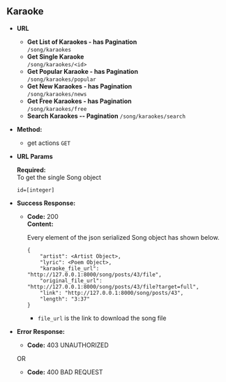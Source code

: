 **Karaoke**
----

* **URL**

    * **Get List of Karaokes - has Pagination** </br> `/song/karaokes`
    * **Get Single Karaoke** </br> `/song/karaokes/<id>`
    * **Get Popular Karaoke - has Pagination** </br> `/song/karaokes/popular` 
    * **Get New Karaokes - has Pagination** </br> `/song/karaokes/news`
    * **Get Free Karaokes - has Pagination** </br> `/song/karaokes/free`
    * **Search Karaokes -- Pagination** `/song/karaokes/search`

    
* **Method:**
  
     * get actions `GET`
     
  
*  **URL Params**

   **Required:** </br>
   To get the single Song object

   `id=[integer]`


* **Success Response:**
  
  * **Code:** 200 <br />
    **Content:** 
    
    Every element of the json serialized Song object has shown below.
    
        {
            "artist": <Artist Object>,
            "lyric": <Poem Object>,
            "karaoke_file_url": "http://127.0.0.1:8000/song/posts/43/file",
            "original_file_url": "http://127.0.0.1:8000/song/posts/43/file?target=full",
            "link": "http://127.0.0.1:8000/song/posts/43",
            "length": "3:37"
        }

    * `file_url` is the link to download the song file

* **Error Response:**

  * **Code:** 403 UNAUTHORIZED <br />

  OR

  * **Code:** 400 BAD REQUEST <br />